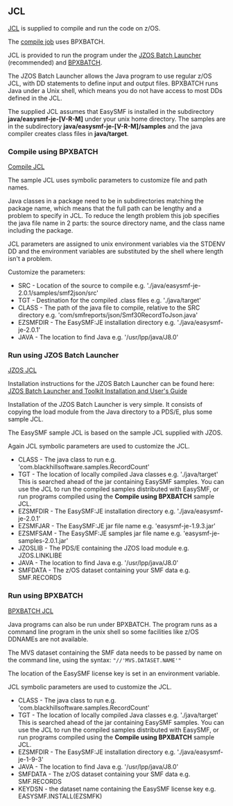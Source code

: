 ## JCL

[JCL](../JCL/) is supplied to compile and run the code on z/OS.

The [compile job](../JCL/COMPILE.jcl) uses BPXBATCH.

JCL is provided to run the program under the [JZOS Batch Launcher](../JCL/RUNJZOS.jcl) (recommended) and [BPXBATCH](../JCL/RUNBPXB.jcl). 

The JZOS Batch Launcher allows the Java program to use regular z/OS JCL, with DD statements to define input and output files. BPXBATCH runs Java under a Unix shell, which means you do not have access to most DDs defined in the JCL.

The supplied JCL assumes that EasySMF is installed in the subdirectory **java/easysmf-je-[V-R-M]** under your unix home directory. The samples are in the subdirectory **java/easysmf-je-[V-R-M]/samples** and the java compiler creates class files in **java/target**.

### Compile using BPXBATCH

[Compile JCL](../JCL/COMPILE.jcl)

The sample JCL uses symbolic parameters to customize file and path names.

Java classes in a package need to be in subdirectories matching the package name, which means that the full path can be lengthy and a problem to specify in JCL. To reduce the length problem this job specifies the java file name in 2 parts: the source directory name, and the class name including the package.
  
JCL parameters are assigned to unix environment variables via the STDENV DD and the environment variables are substituted by the shell where length isn't a problem.

Customize the parameters:

- SRC - Location of the source to compile e.g. './java/easysmf-je-2.0.1/samples/smf2json/src'
- TGT - Destination for the compiled .class files e.g. './java/target'
- CLASS - The path of the java file to compile, relative to the SRC directory e.g. 'com/smfreports/json/Smf30RecordToJson.java'
- EZSMFDIR - The EasySMF:JE installation directory e.g. './java/easysmf-je-2.0.1'
- JAVA - The location to find Java e.g. '/usr/lpp/java/J8.0'

### Run using JZOS Batch Launcher

[JZOS JCL](../JCL/RUNJZOS.jcl)

Installation instructions for the JZOS Batch Launcher can be found here:
[JZOS Batch Launcher and Toolkit Installation and User's Guide](https://public.dhe.ibm.com/software/Java/Java80/JZOS/jzos_users_guide_v8.pdf)

Installation of the JZOS Batch Launcher is very simple. It consists of copying the load module from the Java directory to a PDS/E, plus some sample JCL.

The EasySMF sample JCL is based on the sample JCL supplied with JZOS.

Again JCL symbolic parameters are used to customize the JCL.

- CLASS - The java class to run e.g. 'com.blackhillsoftware.samples.RecordCount'
- TGT - The location of locally compiled Java classes e.g. './java/target'
  This is searched ahead of the jar containing EasySMF samples. You can use the JCL to run the compiled samples distributed with EasySMF, or run programs compiled using the **Compile using BPXBATCH** sample JCL.
- EZSMFDIR - The EasySMF:JE installation directory e.g. './java/easysmf-je-2.0.1'
- EZSMFJAR - The EasySMF:JE jar file name e.g. 'easysmf-je-1.9.3.jar'
- EZSMFSAM - The EasySMF:JE samples jar file name e.g. 'easysmf-je-samples-2.0.1.jar'
- JZOSLIB - The PDS/E containing the JZOS load module e.g. JZOS.LINKLIBE
- JAVA - The location to find Java e.g. '/usr/lpp/java/J8.0'
- SMFDATA - The z/OS dataset containing your SMF data e.g. SMF.RECORDS


### Run using BPXBATCH

[BPXBATCH JCL](../JCL/RUNBPXB.jcl)

Java programs can also be run under BPXBATCH. The program runs as a command line program in the unix shell so some facilities like z/OS DDNAMEs are not available.

The MVS dataset containing the SMF data needs to be passed by name on the command line, using the syntax: 
```"//'MVS.DATASET.NAME'"```

The location of the EasySMF license key is set in an environment variable. 

JCL symbolic parameters are used to customize the JCL.

- CLASS - The java class to run e.g. 'com.blackhillsoftware.samples.RecordCount'
- TGT - The location of locally compiled Java classes e.g. './java/target'
  This is searched ahead of the jar containing EasySMF samples. You can use the JCL to run the compiled samples distributed with EasySMF, or run programs compiled using the **Compile using BPXBATCH** sample JCL.
- EZSMFDIR - The EasySMF:JE installation directory e.g. './java/easysmf-je-1-9-3'
- JAVA - The location to find Java e.g. '/usr/lpp/java/J8.0'
- SMFDATA - The z/OS dataset containing your SMF data e.g. SMF.RECORDS
- KEYDSN - the dataset name containing the EasySMF license key e.g. EASYSMF.INSTALL(EZSMFK)